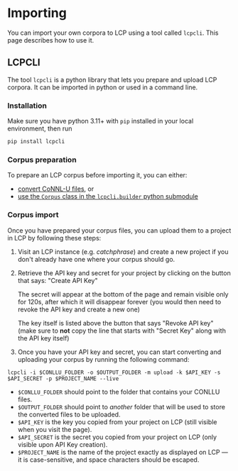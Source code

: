 # Importing

You can import your own corpora to LCP using a tool called `lcpcli`. This page describes how to use it.

## LCPCLI

The tool `lcpcli` is a python library that lets you prepare and upload LCP corpora. It can be imported in python or used in a command line.

### Installation

Make sure you have python 3.11+ with `pip` installed in your local environment, then run

```bash
pip install lcpcli
```

### Corpus preparation

To prepare an LCP corpus before importing it, you can either:

 - [convert CoNNL-U files](import_conllu.md), or
 - [use the `Corpus` class in the `lcpcli.builder` python submodule](builder.md)

### Corpus import

Once you have prepared your corpus files, you can upload them to a project in LCP by following these steps:

1. Visit an LCP instance (e.g. _catchphrase_) and create a new project if you don't already have one where your corpus should go.

2. Retrieve the API key and secret for your project by clicking on the button that says: "Create API Key"

    The secret will appear at the bottom of the page and remain visible only for 120s, after which it will disappear forever (you would then need to revoke the API key and create a new one)
    
    The key itself is listed above the button that says "Revoke API key" (make sure to **not** copy the line that starts with "Secret Key" along with the API key itself)

3. Once you have your API key and secret, you can start converting and uploading your corpus by running the following command:

```
lcpcli -i $CONLLU_FOLDER -o $OUTPUT_FOLDER -m upload -k $API_KEY -s $API_SECRET -p $PROJECT_NAME --live
```

- `$CONLLU_FOLDER` should point to the folder that contains your CONLLU files.
- `$OUTPUT_FOLDER` should point to *another* folder that will be used to store the converted files to be uploaded.
- `$API_KEY` is the key you copied from your project on LCP (still visible when you visit the page).
- `$API_SECRET` is the secret you copied from your project on LCP (only visible upon API Key creation).
- `$PROJECT_NAME` is the name of the project exactly as displayed on LCP — it is case-sensitive, and space characters should be escaped.

